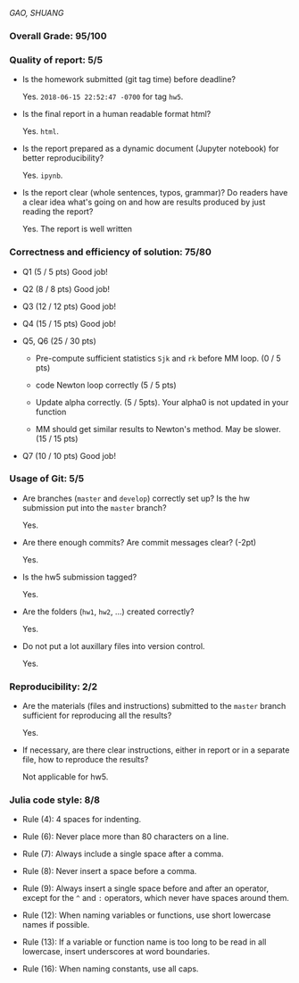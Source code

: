 *GAO, SHUANG*  

### Overall Grade: 95/100

### Quality of report: 5/5

* Is the homework submitted (git tag time) before deadline?

	Yes. `2018-06-15 22:52:47 -0700` for tag `hw5`. 
	
* Is the final report in a human readable format html? 

	Yes. `html`.

* Is the report prepared as a dynamic document (Jupyter notebook) for better reproducibility?

	Yes. `ipynb`.

* Is the report clear (whole sentences, typos, grammar)? Do readers have a clear idea what's going on and how are results produced by just reading the report?

    Yes. The report is well written
 
### Correctness and efficiency of solution: 75/80

* Q1 (5 / 5 pts) Good job!

* Q2 (8 / 8 pts) Good job!

* Q3 (12 / 12 pts)  Good job!

* Q4 (15 / 15 pts) Good job!

* Q5, Q6 (25 / 30 pts)

     * Pre-compute sufficient statistics `Sjk` and `rk` before MM loop. (0 / 5 pts)

     * code Newton loop correctly (5 / 5 pts)

     * Update alpha correctly. (5 / 5pts). Your alpha0 is not updated in your function

     * MM should get similar results to Newton's method. May be slower. (15 / 15 pts)


* Q7 (10 / 10 pts) Good job!


### Usage of Git: 5/5

* Are branches (`master` and `develop`) correctly set up? Is the hw submission put into the `master` branch?

	Yes.
	
* Are there enough commits? Are commit messages clear? (-2pt) 
	
	Yes.
	
* Is the hw5 submission tagged?

	Yes.

* Are the folders (`hw1`, `hw2`, ...) created correctly? 

	Yes.

* Do not put a lot auxillary files into version control.  

	Yes.

### Reproducibility: 2/2

* Are the materials (files and instructions) submitted to the `master` branch sufficient for reproducing all the results?

	Yes.
	
* If necessary, are there clear instructions, either in report or in a separate file, how to reproduce the results?  

	Not applicable for hw5.

### Julia code style: 8/8

* Rule (4): 4 spaces for indenting. 

* Rule (6): Never place more than 80 characters on a line. 

* Rule (7): Always include a single space after a comma. 

* Rule (8):  Never insert a space before a comma.

* Rule (9): Always insert a single space before and after an operator, except for the `^` and `:` operators, which never have spaces around them. 

* Rule (12): When naming variables or functions, use short lowercase names if possible.

* Rule (13): If a variable or function name is too long to be read in all lowercase, insert underscores at word boundaries.

* Rule (16): When naming constants, use all caps.
